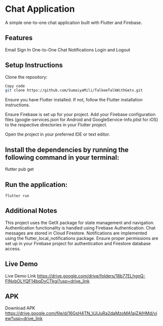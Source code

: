 # Chat Application
A simple one-to-one chat application built with Flutter and Firebase.

## Features
Email Sign In
One-to-One Chat
Notifications
Login and Logout

## Setup Instructions
Clone the repository:

```bash
Copy code
git clone https://github.com/SumaiyaMili/TalkeeTalkWithGetx.git
```

Ensure you have Flutter installed. If not, follow the Flutter installation instructions.

Ensure Firebase is set up for your project. Add your Firebase configuration files (google-services.json for Android and GoogleService-Info.plist for iOS) to the respective directories in your Flutter project.

Open the project in your preferred IDE or text editor.

## Install the dependencies by running the following command in your terminal:
flutter pub get

## Run the application:
```
flutter run

```
## Additional Notes
This project uses the GetX package for state management and navigation.
Authentication functionality is handled using Firebase Authentication.
Chat messages are stored in Cloud Firestore.
Notifications are implemented using the flutter_local_notifications package.
Ensure proper permissions are set up in your Firebase project for authentication and Firestore database access.

## Live Demo
Live Demo Link https://drive.google.com/drive/folders/18b77ELhgnQ-FINxbOLYQF14bqDyCTkgi?usp=drive_link

## APK
Download APK https://drive.google.com/file/d/16GsH4TN_VJlJuRa2daMzoMA1ajZAlHMd/view?usp=drive_link